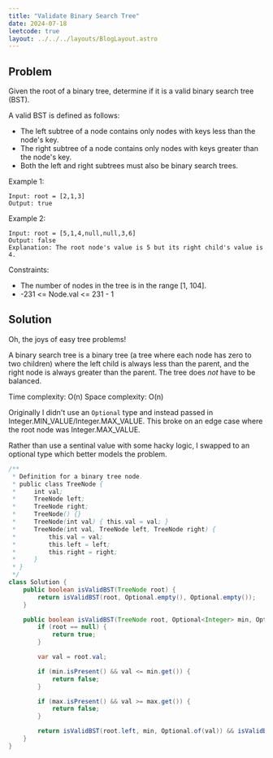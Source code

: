 ```yaml
---
title: "Validate Binary Search Tree"
date: 2024-07-18
leetcode: true
layout: ../../../layouts/BlogLayout.astro
---
```


## Problem

Given the root of a binary tree, determine if it is a valid binary search tree (BST).

A valid BST is defined as follows:

- The left subtree of a node contains only nodes with keys less than the node's key.
- The right subtree of a node contains only nodes with keys greater than the node's key.
- Both the left and right subtrees must also be binary search trees.

Example 1:

```text
Input: root = [2,1,3]
Output: true
```

Example 2:

```text
Input: root = [5,1,4,null,null,3,6]
Output: false
Explanation: The root node's value is 5 but its right child's value is 4.
```

Constraints:

- The number of nodes in the tree is in the range [1, 104].
- -231 <= Node.val <= 231 - 1

## Solution

Oh, the joys of easy tree problems!

A binary search tree is a binary tree (a tree where each node has zero to two children) where the left child is always less than the parent, and the right node is always greater than the parent. The tree does _not_ have to be balanced.

Time complexity: O(n)
Space complexity: O(n)

Originally I didn't use an `Optional` type and instead passed in Integer.MIN_VALUE/Integer.MAX_VALUE. This broke on an edge case where the root node was Integer.MAX_VALUE.

Rather than use a sentinal value with some hacky logic, I swapped to an optional type which better models the problem.

```java
/**
 * Definition for a binary tree node.
 * public class TreeNode {
 *     int val;
 *     TreeNode left;
 *     TreeNode right;
 *     TreeNode() {}
 *     TreeNode(int val) { this.val = val; }
 *     TreeNode(int val, TreeNode left, TreeNode right) {
 *         this.val = val;
 *         this.left = left;
 *         this.right = right;
 *     }
 * }
 */
class Solution {
    public boolean isValidBST(TreeNode root) {
        return isValidBST(root, Optional.empty(), Optional.empty());
    }

    public boolean isValidBST(TreeNode root, Optional<Integer> min, Optional<Integer> max) {
        if (root == null) {
            return true;
        }

        var val = root.val;

        if (min.isPresent() && val <= min.get()) {
            return false;
        }

        if (max.isPresent() && val >= max.get()) {
            return false;
        }

        return isValidBST(root.left, min, Optional.of(val)) && isValidBST(root.right, Optional.of(val), max);
    }
}
```
